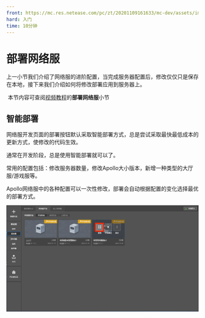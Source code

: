 ```yaml
---
front: https://mc.res.netease.com/pc/zt/20201109161633/mc-dev/assets/img/bushujieshao.32a5d8c3.png
hard: 入门
time: 10分钟
---
```


# 部署网络服

​		上一小节我们介绍了网络服的进阶配置，当完成服务器配置后，修改仅仅只是保存在本地，接下来我们介绍如何将修改部署应用到服务器上。

​		本节内容可查阅[视频教程](https://cc.163.com/act/m/daily/iframeplayer/?id=5faa58dc5655da63cc2d8a5d)的**部署网络服**小节



## 智能部署

网络服开发页面的部署按钮默认采取智能部署方式，总是尝试采取最快最低成本的更新方式，使修改的代码生效。

通常在开发阶段，总是使用智能部署就可以了。

常用的配置包括：修改服务器数量，修改Apollo大小版本，新增一种类型的大厅服/游戏服等。

Apollo网络服中的各种配置可以一次性修改，部署会自动根据配置的变化选择最优的部署方式。

![](./images/bushujieshao.png)
